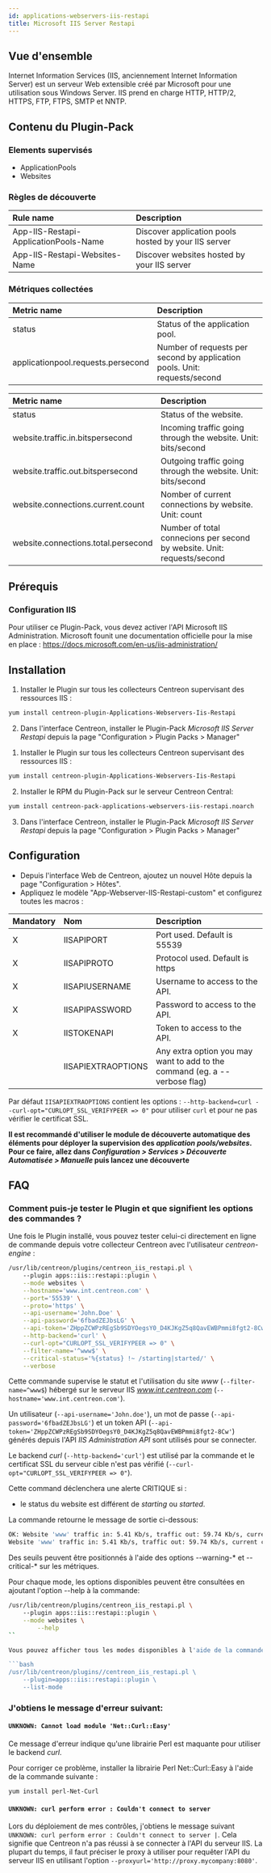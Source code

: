 ```yaml
---
id: applications-webservers-iis-restapi
title: Microsoft IIS Server Restapi
---
```


## Vue d'ensemble

Internet Information Services (IIS, anciennement Internet Information Server) est un serveur Web extensible créé par Microsoft pour une utilisation sous Windows Server. IIS prend en charge HTTP, HTTP/2, HTTPS, FTP, FTPS, SMTP et NNTP.

## Contenu du Plugin-Pack

### Elements supervisés

* ApplicationPools
* Websites

### Règles de découverte

<!--Services-->

| Rule name                             | Description                                          |
| :------------------------------------ | :--------------------------------------------------- |
| App-IIS-Restapi-ApplicationPools-Name | Discover application pools hosted by your IIS server |
| App-IIS-Restapi-Websites-Name         | Discover websites hosted by your IIS server          |


### Métriques collectées

<!--DOCUSAURUS_CODE_TABS-->

<!--ApplicationPools-->

| Metric name                        | Description                                                               |
| :--------------------------------- | :------------------------------------------------------------------------ |
| status                             | Status of the application pool.                                           |
| applicationpool.requests.persecond | Number of requests per second by application pools. Unit: requests/second |

<!--Websites-->

| Metric name                         | Description                                                             |
| :---------------------------------- | :---------------------------------------------------------------------- |
| status                              | Status of the website.                                                  |
| website.traffic.in.bitspersecond    | Incoming traffic going through the website. Unit: bits/second           |
| website.traffic.out.bitspersecond   | Outgoing traffic going through the website. Unit: bits/second           |
| website.connections.current.count   | Nomber of current connections by website. Unit: count                   |
| website.connections.total.persecond | Number of total connecions per second by website. Unit: requests/second |

<!--END_DOCUSAURUS_CODE_TABS-->

## Prérequis

### Configuration IIS

Pour utiliser ce Plugin-Pack, vous devez activer l'API Microsoft IIS Administration. Microsoft founit une documentation officielle pour la mise en place : https://docs.microsoft.com/en-us/iis-administration/


## Installation

<!--DOCUSAURUS_CODE_TABS-->

<!--Online IMP Licence & IT-100 Editions-->

1. Installer le Plugin sur tous les collecteurs Centreon supervisant des ressources IIS :

```bash
yum install centreon-plugin-Applications-Webservers-Iis-Restapi
```

2. Dans l'interface Centreon, installer le Plugin-Pack *Microsoft IIS Server Restapi* depuis la page "Configuration > Plugin Packs > Manager"

<!--Offline IMP License-->

1. Installer le Plugin sur tous les collecteurs Centreon supervisant des ressources IIS :

```bash
yum install centreon-plugin-Applications-Webservers-Iis-Restapi
```

2. Installer le RPM du Plugin-Pack sur le serveur Centreon Central:

```bash
yum install centreon-pack-applications-webservers-iis-restapi.noarch
```

3. Dans l'interface Centreon, installer le Plugin-Pack *Microsoft IIS Server Restapi* depuis la page "Configuration > Plugin Packs > Manager"

<!--END_DOCUSAURUS_CODE_TABS-->

## Configuration

* Depuis l'interface Web de Centreon, ajoutez un nouvel Hôte depuis la page "Configuration > Hôtes".
* Appliquez le modèle "App-Webserver-IIS-Restapi-custom" et configurez toutes les macros :


| Mandatory   | Nom                | Description                                                                |
| :---------- | :----------------- | :------------------------------------------------------------------------- |
| X           | IISAPIPORT         | Port used. Default is 55539                                                |
| X           | IISAPIPROTO        | Protocol used. Default is https                                            |
| X           | IISAPIUSERNAME     | Username to access to the API.                                             |
| X           | IISAPIPASSWORD     | Password to access to the API.                                             |
| X           | IISTOKENAPI        | Token to access to the API.                                                |
|             | IISAPIEXTRAOPTIONS | Any extra option you may want to add to the command (eg. a --verbose flag) |

Par défaut ```IISAPIEXTRAOPTIONS``` contient les options : ```--http-backend=curl --curl-opt="CURLOPT_SSL_VERIFYPEER => 0"``` pour utiliser ```curl``` et pour ne pas vérifier le certificat SSL.

**Il est recommandé d'utiliser le module de découverte automatique des éléments pour déployer la supervision des
*application pools/websites*. Pour ce faire, allez dans
*Configuration > Services > Découverte Automatisée > Manuelle* puis lancez une découverte**


## FAQ

### Comment puis-je tester le Plugin et que signifient les options des commandes ?


Une fois le Plugin installé, vous pouvez tester celui-ci directement en ligne de commande depuis votre collecteur Centreon avec l'utilisateur *centreon-engine* :


```bash
/usr/lib/centreon/plugins/centreon_iis_restapi.pl \	
	--plugin apps::iis::restapi::plugin \
	--mode websites \
	--hostname='www.int.centreon.com' \
	--port='55539' \
	--proto='https' \
	--api-username='John.Doe' \
	--api-password='6fbadZEJbsLG' \
	--api-token='ZHppZCWPzREgSb9SDYOegsY0_D4KJKgZ5q8QavEWBPmmi8fgt2-8Cw' \
	--http-backend='curl' \
	--curl-opt="CURLOPT_SSL_VERIFYPEER => 0" \
	--filter-name='^www$' \
	--critical-status='%{status} !~ /starting|started/' \
	--verbose
```

Cette commande supervise le statut et l'utilisation du site *www* (```--filter-name=^www$```) hébergé sur le serveur IIS *www.int.centreon.com* (```--hostname='www.int.centreon.com'```).

Un utilisateur (```--api-username='John.doe'```), un mot de passe (```--api-password='6fbadZEJbsLG'```) et un token API (```--api-token='ZHppZCWPzREgSb9SDYOegsY0_D4KJKgZ5q8QavEWBPmmi8fgt2-8Cw'```) générés depuis l'API *IIS Administration API* sont utilisés pour se connecter.

Le backend *curl* (```--http-backend='curl'```) est utilisé par la commande et le certificat SSL du serveur cible n'est pas vérifié (```--curl-opt="CURLOPT_SSL_VERIFYPEER => 0"```).


Cette command déclenchera une alerte CRITIQUE si :
  * le status du website est différent de *starting* ou *started*.

La commande retourne le message de sortie ci-dessous:

```bash
OK: Website 'www' traffic in: 5.41 Kb/s, traffic out: 59.74 Kb/s, current connections: 0, total connections: 8.05/s | 'www#website.traffic.in.bitspersecond'=5407.86206896552b/s;;;0; 'www#website.traffic.out.bitspersecond'=59744b/s;;;0; 'www#website.connections.current.count'=0;;;0; 'www#website.connections.total.persecond'=8.05/s;;;0;
Website 'www' traffic in: 5.41 Kb/s, traffic out: 59.74 Kb/s, current connections: 0, total connections: 8.05/s
```

Des seuils peuvent être positionnés à l'aide des options --warning-* et --critical-* sur les métriques.


Pour chaque mode, les options disponibles peuvent être consultées en ajoutant l'option --help à la commande:

```bash
/usr/lib/centreon/plugins/centreon_iis_restapi.pl \	
	--plugin apps::iis::restapi::plugin \
	--mode websites \
        --help
``

Vous pouvez afficher tous les modes disponibles à l'aide de la commande suivante :`

```bash
/usr/lib/centreon/plugins//centreon_iis_restapi.pl \
    --plugin=apps::iis::restapi::plugin \
    --list-mode
```

### J'obtiens le message d'erreur suivant:

#### ```UNKNOWN: Cannot load module 'Net::Curl::Easy'```

Ce message d'erreur indique qu'une librairie Perl est maquante pour utiliser le backend *curl*.

Pour corriger ce problème, installer la librairie Perl Net\:\:Curl\:\:Easy à l'aide de la commande suivante :


```bash
yum install perl-Net-Curl
```

#### ```UNKNOWN: curl perform error : Couldn't connect to server```

Lors du déploiement de mes contrôles, j'obtiens le message suivant ```UNKNOWN: curl perform error : Couldn't connect to server |```.
Cela signifie que Centreon n'a pas réussi à se connecter à l'API du serveur IIS.
La plupart du temps, il faut préciser le proxy à utiliser pour requêter l'API du serveur IIS en utilisant 
l'option ```--proxyurl='http://proxy.mycompany:8080'```.
